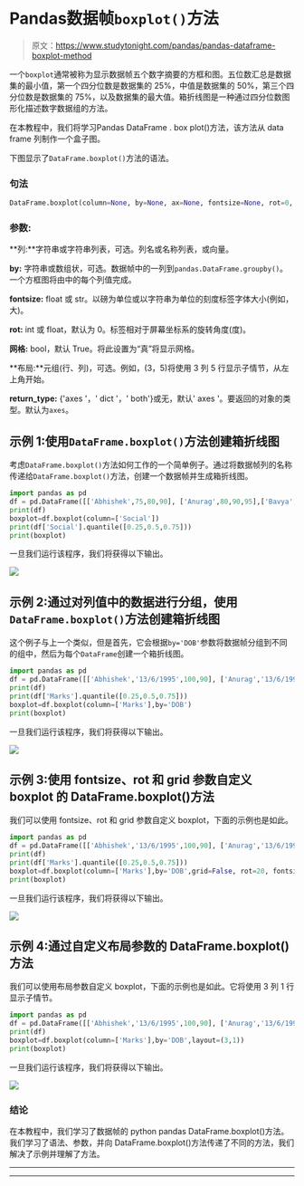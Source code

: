# Pandas数据帧`boxplot()`方法

> 原文：<https://www.studytonight.com/pandas/pandas-dataframe-boxplot-method>

一个`boxplot`通常被称为显示数据帧五个数字摘要的方框和图。五位数汇总是数据集的最小值，第一个四分位数是数据集的 25%，中值是数据集的 50%，第三个四分位数是数据集的 75%，以及数据集的最大值。箱折线图是一种通过四分位数图形化描述数字数据组的方法。

在本教程中，我们将学习Pandas DataFrame . box plot()方法，该方法从 data frame 列制作一个盒子图。

下图显示了`DataFrame.boxplot()`方法的语法。

### 句法

```py
DataFrame.boxplot(column=None, by=None, ax=None, fontsize=None, rot=0, grid=True, figsize=None, layout=None, return_type=None, backend=None, **kwargs)
```

### 参数:

**列:**字符串或字符串列表，可选。列名或名称列表，或向量。

**by:** 字符串或数组状，可选。数据帧中的一列到`pandas.DataFrame.groupby()`。一个方框图将由中的每个列值完成。

**fontsize:** float 或 str。以磅为单位或以字符串为单位的刻度标签字体大小(例如，大)。

**rot:** int 或 float，默认为 0。标签相对于屏幕坐标系的旋转角度(度)。

**网格:** bool，默认 True。将此设置为“真”将显示网格。

**布局:**元组(行、列)，可选。例如，(3，5)将使用 3 列 5 行显示子情节，从左上角开始。

**return_type:** {'axes '，' dict '，' both'}或无，默认' axes '。要返回的对象的类型。默认为`axes`。

## 示例 1:使用`DataFrame.boxplot()`方法创建箱折线图

考虑`DataFrame.boxplot()`方法如何工作的一个简单例子。通过将数据帧列的名称传递给`DataFrame.boxplot()`方法，创建一个数据帧并生成箱折线图。

```py
import pandas as pd
df = pd.DataFrame([['Abhishek',75,80,90], ['Anurag',80,90,95],['Bavya',80,82,85],['Bavana',95,92,92],['Chetan',85,90,89]], columns=['Name','Maths','Science','Social'])
print(df)
boxplot=df.boxplot(column=['Social'])
print(df['Social'].quantile([0.25,0.5,0.75]))
print(boxplot)
```

一旦我们运行该程序，我们将获得以下输出。

![](img/869b945d948905c3018fc764c74719b3.png)

## 示例 2:通过对列值中的数据进行分组，使用`DataFrame.boxplot()`方法创建箱折线图

这个例子与上一个类似，但是首先，它会根据`by='DOB'`参数将数据帧分组到不同的组中，然后为每个`DataFrame`创建一个箱折线图。

```py
import pandas as pd
df = pd.DataFrame([['Abhishek','13/6/1995',100,90], ['Anurag','13/6/1995',101,95],['Bavya','19/5/1995',102,92],['Bavana','23/10/2003',103,90],['Chetan','23/10/2003',104,89],['Chirag','19/5/1995',105,100]], columns=['Name','DOB','Roll No','Marks'])
print(df)
print(df['Marks'].quantile([0.25,0.5,0.75]))
boxplot=df.boxplot(column=['Marks'],by='DOB')
print(boxplot)
```

一旦我们运行该程序，我们将获得以下输出。

**![](img/ca130196005bf47df54e6a9dc02fc977.png)**

## 示例 3:使用 fontsize、rot 和 grid 参数自定义 boxplot 的 DataFrame.boxplot()方法

我们可以使用 fontsize、rot 和 grid 参数自定义 boxplot，下面的示例也是如此。

```py
import pandas as pd
df = pd.DataFrame([['Abhishek','13/6/1995',100,90], ['Anurag','13/6/1995',101,95],['Bavya','19/5/1995',102,92],['Bavana','23/10/2003',103,90],['Chetan','23/10/2003',104,89],['Chirag','19/5/1995',105,100]], columns=['Name','DOB','Roll No','Marks'])
print(df)
print(df['Marks'].quantile([0.25,0.5,0.75]))
boxplot=df.boxplot(column=['Marks'],by='DOB',grid=False, rot=20, fontsize=10)
print(boxplot)
```

一旦我们运行该程序，我们将获得以下输出。

**![](img/4d05154431f1d90fd18667765283d0ba.png)**

## 示例 4:通过自定义布局参数的 DataFrame.boxplot()方法

我们可以使用布局参数自定义 boxplot，下面的示例也是如此。它将使用 3 列 1 行显示子情节。

```py
import pandas as pd
df = pd.DataFrame([['Abhishek','13/6/1995',100,90], ['Anurag','13/6/1995',101,95],['Bavya','19/5/1995',102,92],['Bavana','23/10/2003',103,90],['Chetan','23/10/2003',104,89],['Chirag','19/5/1995',105,100]], columns=['Name','DOB','Roll No','Marks'])
print(df)
boxplot=df.boxplot(column=['Marks'],by='DOB',layout=(3,1))
print(boxplot)
```

一旦我们运行该程序，我们将获得以下输出。

**![](img/6e4a5e03c8517fda6607ef9525ae52af.png)**

### **结论**

在本教程中，我们学习了数据帧的 python pandas DataFrame.boxplot()方法。我们学习了语法、参数，并向 DataFrame.boxplot()方法传递了不同的方法，我们解决了示例并理解了方法。

* * *

* * *